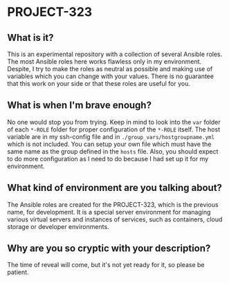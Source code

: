 # PROJECT-323

## What is it?

This is an experimental repository with a collection of several Ansible roles.
The most Ansible roles here works flawless only in my environment.
Despite, I try to make the roles as neutral as possible and making use of variables which
you can change with your values. There is no guarantee that this work on your side or
that these roles are useful for you.

## What is when I'm brave enough?

No one would stop you from trying. Keep in mind to look into the `var` folder of each `*-ROLE` folder
for proper configuration of the `*-ROLE` itself. The host variable are in my ssh-config file and in `./group_vars/hostgroupname.yml`
which is not included. You can setup your own file which must have the same name as the group defined in the `hosts` file.
Also, you should expect to do more configuration as I need to do because I had set up it for my environment.

## What kind of environment are you talking about?

The Ansible roles are created for the PROJECT-323, which is the previous name, for development.
It is a special server environment for managing various virtual servers and instances of services,
such as containers, cloud storage or developer environments.

## Why are you so cryptic with your description?

The time of reveal will come, but it's not yet ready for it, so please be patient.
